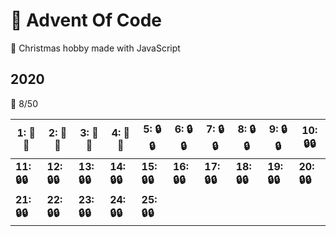 
# 🌠 Advent Of Code 
🎄 Christmas hobby made with JavaScript

## 2020 

🌟 8/50 

|**1: 🌟🌟**|**2: 🌟🌟**|**3: 🌟🌟**|**4: 🌟🌟**|**5: 🔒🔒**|**6: 🔒🔒**|**7: 🔒🔒**|**8: 🔒🔒**|**9: 🔒🔒**|**10: 🔒🔒**|
|---|---|---|---|---|---|---|---|---|---|
|**11: 🔒🔒**|**12: 🔒🔒**|**13: 🔒🔒**|**14: 🔒🔒**|**15: 🔒🔒**|**16: 🔒🔒**|**17: 🔒🔒**|**18: 🔒🔒**|**19: 🔒🔒**|**20: 🔒🔒**|
|**21: 🔒🔒**|**22: 🔒🔒**|**23: 🔒🔒**|**24: 🔒🔒**|**25: 🔒🔒**| 
